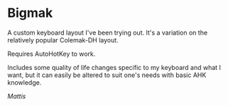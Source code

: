 # Bigmak

A custom keyboard layout I've been trying out. 
It's a variation on the relatively popular Colemak-DH layout.

Requires AutoHotKey to work. 

Includes some quality of life changes specific to my keyboard and what I want, but it can easily be altered to suit one's needs with basic AHK knowledge.

*Mattis*
